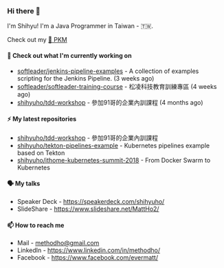 ### Hi there 👋

I'm Shihyu! I'm a Java Programmer in Taiwan - 🇹🇼. 

Check out my [🌱 PKM](https://shihyuho.github.io/pkm/)

#### 👷 Check out what I'm currently working on

- [softleader/jenkins-pipeline-examples](https://github.com/softleader/jenkins-pipeline-examples) - A collection of examples scripting for the Jenkins Pipeline. (3 weeks ago)
- [softleader/softleader-training-course](https://github.com/softleader/softleader-training-course) - 松凌科技教育訓練專區 (4 weeks ago)
- [shihyuho/tdd-workshop](https://github.com/shihyuho/tdd-workshop) - 參加91哥的企業內訓課程 (4 months ago)

#### ⚡ My latest repositories

- [shihyuho/tdd-workshop](https://github.com/shihyuho/tdd-workshop) - 參加91哥的企業內訓課程
- [shihyuho/tekton-pipelines-example](https://github.com/shihyuho/tekton-pipelines-example) - Kubernetes pipelines example based on Tekton
- [shihyuho/ithome-kubernetes-summit-2018](https://github.com/shihyuho/ithome-kubernetes-summit-2018) - From Docker Swarm to Kubernetes

#### 🗣️ My talks

- Speaker Deck - https://speakerdeck.com/shihyuho/
- SlideShare - https://www.slideshare.net/MattHo2/

#### 📫 How to reach me

- Mail - methodho@gmail.com
- LinkedIn - https://www.linkedin.com/in/methodho/
- Facebook - https://www.facebook.com/evermatt/


